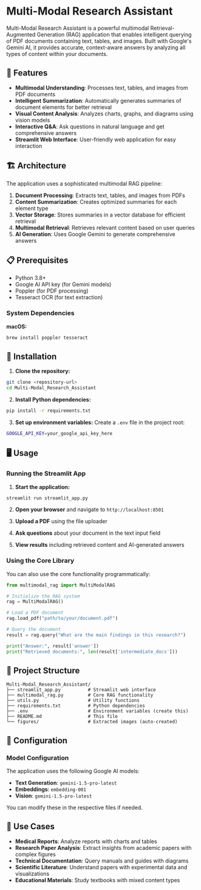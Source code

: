 # Multi-Modal Research Assistant

Multi-Modal Research Assistant is a powerful multimodal Retrieval-Augmented Generation (RAG) application that enables intelligent querying of PDF documents containing text, tables, and images. Built with Google's Gemini AI, it provides accurate, context-aware answers by analyzing all types of content within your documents.

## 🌟 Features

- **Multimodal Understanding**: Processes text, tables, and images from PDF documents
- **Intelligent Summarization**: Automatically generates summaries of document elements for better retrieval
- **Visual Content Analysis**: Analyzes charts, graphs, and diagrams using vision models
- **Interactive Q&A**: Ask questions in natural language and get comprehensive answers
- **Streamlit Web Interface**: User-friendly web application for easy interaction

## 🏗️ Architecture

The application uses a sophisticated multimodal RAG pipeline:

1. **Document Processing**: Extracts text, tables, and images from PDFs
2. **Content Summarization**: Creates optimized summaries for each element type
3. **Vector Storage**: Stores summaries in a vector database for efficient retrieval
4. **Multimodal Retrieval**: Retrieves relevant content based on user queries
5. **AI Generation**: Uses Google Gemini to generate comprehensive answers

## 📋 Prerequisites

- Python 3.8+
- Google AI API key (for Gemini models)
- Poppler (for PDF processing)
- Tesseract OCR (for text extraction)

### System Dependencies


**macOS:**
```bash
brew install poppler tesseract
```


## 🚀 Installation

1. **Clone the repository:**
```bash
git clone <repository-url>
cd Multi-Modal_Research_Assistant
```

2. **Install Python dependencies:**
```bash
pip install -r requirements.txt
```

3. **Set up environment variables:**
Create a `.env` file in the project root:
```bash
GOOGLE_API_KEY=your_google_api_key_here
```


## 🖥️ Usage

### Running the Streamlit App

1. **Start the application:**
```bash
streamlit run streamlit_app.py
```

2. **Open your browser** and navigate to `http://localhost:8501`

3. **Upload a PDF** using the file uploader

4. **Ask questions** about your document in the text input field

5. **View results** including retrieved content and AI-generated answers

### Using the Core Library

You can also use the core functionality programmatically:

```python
from multimodal_rag import MultiModalRAG

# Initialize the RAG system
rag = MultiModalRAG()

# Load a PDF document
rag.load_pdf("path/to/your/document.pdf")

# Query the document
result = rag.query("What are the main findings in this research?")

print("Answer:", result['answer'])
print("Retrieved documents:", len(result['intermediate_docs']))
```

## 📁 Project Structure

```
Multi-Modal_Research_Assistant/
├── streamlit_app.py          # Streamlit web interface
├── multimodal_rag.py         # Core RAG functionality
├── utils.py                  # Utility functions
├── requirements.txt          # Python dependencies
├── .env                      # Environment variables (create this)
├── README.md                 # This file
└── figures/                  # Extracted images (auto-created)
```

## 🔧 Configuration


### Model Configuration

The application uses the following Google AI models:
- **Text Generation**: `gemini-1.5-pro-latest`
- **Embeddings**: `embedding-001`
- **Vision**: `gemini-1.5-pro-latest`

You can modify these in the respective files if needed.

## 🎯 Use Cases

- **Medical Reports**: Analyze reports with charts and tables
- **Research Paper Analysis**: Extract insights from academic papers with complex figures
- **Technical Documentation**: Query manuals and guides with diagrams
- **Scientific Literature**: Understand papers with experimental data and visualizations
- **Educational Materials**: Study textbooks with mixed content types
